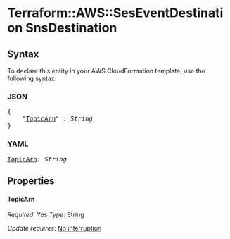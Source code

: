 # Terraform::AWS::SesEventDestination SnsDestination

## Syntax

To declare this entity in your AWS CloudFormation template, use the following syntax:

### JSON

<pre>
{
    "<a href="#topicarn" title="TopicArn">TopicArn</a>" : <i>String</i>
}
</pre>

### YAML

<pre>
<a href="#topicarn" title="TopicArn">TopicArn</a>: <i>String</i>
</pre>

## Properties

#### TopicArn

_Required_: Yes
_Type_: String

_Update requires_: [No interruption](https://docs.aws.amazon.com/AWSCloudFormation/latest/UserGuide/using-cfn-updating-stacks-update-behaviors.html#update-no-interrupt)

